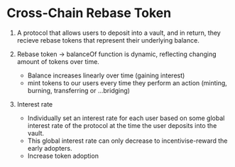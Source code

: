 # Cross-Chain Rebase Token

1. A protocol that allows users to deposit into a vault, and in return, they recieve rebase tokens that represent their underlying balance. 

2. Rebase token -> balanceOf function is dynamic, reflecting changing amount of tokens over time.
    - Balance increases linearly over time (gaining interest)
    - mint tokens to our users every time they perform an action (minting, burning, transferring or ...bridging)
3. Interest rate 
    - Individually set an interest rate for each user based on some global interest rate of the protocol at the time the user deposits into the vault. 
    - This global interest rate can only decrease to incentivise-reward the early adopters. 
    - Increase token adoption 